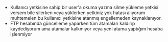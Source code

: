 - Kullanıcı yetkisine sahip bir user'a okuma yazma silme yükleme yetkisi versem bile silerken veya yüklerken yetkiniz yok hatası alıyorum muhtemelen bu kullanıcı yetkisine atanmış engellemeden kaynaklanıyor.
- FTP hesabında  güncelleme yaparken tüm atamaları kaldırıp kaydediyorum ama atamalar kalkmıyor veya yeni atama yaptığım hesaba işlenmiyor
